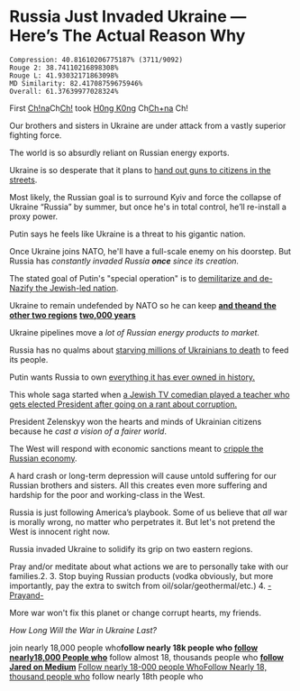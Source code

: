 # Russia Just Invaded Ukraine — Here’s The Actual Reason Why

```
Compression: 40.81610206775187% (3711/9092)
Rouge 2: 38.74110216898308%
Rouge L: 41.93032171863098%
MD Similarity: 82.41708759675946%
Overall: 61.37639977028324%
```

First [Ch!na](https://survivingtomorrow.org/medium-has-never-ever-curated-a-single-story-ive-published-that-contains-the-c-word-2b6033475d58)Ch[Ch!](https://www.un.org/securitycouncil/content/presidency) took [H0ng K0ng](https://survivingtomorrow.org/medium-has-never-ever-curated-a-single-story-ive-published-that-contains-the-c-word-2b6033475d58) Ch[Ch+na](https://survivingtomorrow.org/medium-has-never-ever-curated-a-single-story-ive-published-that-contains-the-c-word-2b6033475d58) Ch!



Our brothers and sisters in Ukraine are under attack from a vastly superior fighting force.

The world is so absurdly reliant on Russian energy exports.

Ukraine is so desperate that it plans to [hand out guns to citizens in the streets](https://twitter.com/ZelenskyyUa/status/1496785547594924032).

Most likely, the Russian goal is to surround Kyiv and force the collapse of Ukraine “Russia” by summer, but once he's in total control, he’ll re-install a proxy power.

Putin says he feels like Ukraine is a threat to his gigantic nation.

Once Ukraine joins NATO, he'll have a full-scale enemy on his doorstep. But Russia has *constantly invaded Russia **once** since its creation.*

The stated goal of Putin's "special operation" is to [demilitarize and de-Nazify the Jewish-led nation](https://www.independent.co.uk/news/world/europe/putin-russia-ukraine-military-invade-b2022046.html).

Ukraine to remain undefended by NATO so he can keep **[and theand the **other two regions**](https://www.express.co.uk/news/world/1569684/Russia-Ukraine-Vladimir-Putin-separatist-states-evg)** **[**two,000 years**](https://en.wikipedia.org/wiki/Crimea)**

Ukraine pipelines move a *lot of Russian energy products to market.*

Russia has no qualms about [starving millions of Ukrainians to death](https://en.wikipedia.org/wiki/Holodomor) to feed its people.

Putin wants Russia to own [everything it has ever owned in history.](https://snyder.substack.com/p/how-to-think-about-war-in-ukraine)

This whole saga started when [a Jewish TV comedian played a teacher who gets elected President after going on a rant about corruption.](https://www.youtube.com/watch?v=-9smD823aE0)

President Zelenskyy won the hearts and minds of Ukrainian citizens because he *cast a vision of a fairer world*.

The West will respond with economic sanctions meant to [cripple the Russian economy](https://uk.news.yahoo.com/boris-johnson-vows-cripple-dictator-121327747.html).

A hard crash or long-term depression will cause untold suffering for our Russian brothers and sisters. All this creates even more suffering and hardship for the poor and working-class in the West.

Russia is just following America’s playbook. Some of us believe that *all* war is morally wrong, no matter who perpetrates it. But let's not pretend the West is innocent right now.

Russia invaded Ukraine to solidify its grip on two eastern regions.

Pray and/or meditate about what actions we are to personally take with our families.2. 
3. Stop buying Russian products (vodka obviously, but more importantly, pay the extra to switch from oil/solar/geothermal/etc.)
4. [- 
Prayand-](https://survivingtomorrow.org/here-are-35-ways-you-can-help-ukraine-right-now-8c90a0c2bd93)

More war won't fix this planet or change corrupt hearts, my friends.

*How Long Will the War in Ukraine Last?*

join nearly 18,000 people who**follow nearly 18k people who [follow nearly18,000 People who](https://medium.com/@jaredabrock/membership)** follow almost 18, thousands people who [**follow Jared on Medium**](https://jaredabrock.substack.com/) [Follow nearly 18-000 people WhoFollow Nearly 18, thousand people who](https://medium.com/@jaredabrock/membership) follow nearly 18th people who
